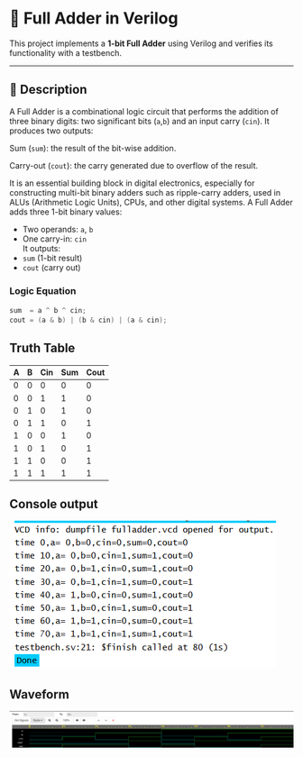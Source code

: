 # 🔢 Full Adder in Verilog

This project implements a **1-bit Full Adder** using Verilog and verifies its functionality with a testbench.

---

## 📘 Description
A Full Adder is a combinational logic circuit that performs the addition of three binary digits: two significant bits (`a`,`b`) and an input carry (`cin`). It produces two outputs:

Sum (`sum`): the result of the bit-wise addition.

Carry-out (`cout`): the carry generated due to overflow of the result.

It is an essential building block in digital electronics, especially for constructing multi-bit binary adders such as ripple-carry adders, used in ALUs (Arithmetic Logic Units), CPUs, and other digital systems.
A Full Adder adds three 1-bit binary values:  
- Two operands: `a`, `b`  
- One carry-in: `cin`  
It outputs:
- `sum` (1-bit result)
- `cout` (carry out)

### Logic Equation
```verilog
sum  = a ^ b ^ cin;
cout = (a & b) | (b & cin) | (a & cin); 
```

## Truth Table
| A | B | Cin | Sum | Cout |
| - | - | --- | --- | ---- |
| 0 | 0 | 0   | 0   | 0    |
| 0 | 0 | 1   | 1   | 0    |
| 0 | 1 | 0   | 1   | 0    |
| 0 | 1 | 1   | 0   | 1    |
| 1 | 0 | 0   | 1   | 0    |
| 1 | 0 | 1   | 0   | 1    |
| 1 | 1 | 0   | 0   | 1    |
| 1 | 1 | 1   | 1   | 1    |

## Console output

![Console output](https://github.com/prathiknk8055/Anmaya_internship/blob/main/Assignment2%20Full%20Adder/output%20images/console.png?raw=true)

## Waveform
![waveform](https://github.com/prathiknk8055/Anmaya_internship/blob/main/Assignment2%20Full%20Adder/output%20images/waveform.png?raw=true)
